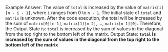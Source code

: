 Example Answer: 
The value of `total` is increased by the value of `matrix[i][n - i - 1]`, where `i` ranges from 0 to `n - 1`. The initial state of `total` and `matrix` is unknown. After the code execution, the total will be increased by the sum of `matrix[0][n-1]`, `matrix[1][n-2]`, ..., `matrix[n-1][0]`. Therefore, the Output State is: `total` is increased by the sum of values in the diagonal from the top right to the bottom left of the matrix.
Output State: **`total` is increased by the sum of values in the diagonal from the top right to the bottom left of the matrix**